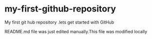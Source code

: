 # my-first-github-repository
My first git hub repository .lets get started with GitHub

README.md file was just edited manually.This file was modified locally
